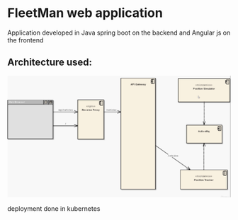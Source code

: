 # FleetMan web application

Application developed in Java spring boot on the backend and Angular js on the frontend

## Architecture used:

![architecture diagram one](assests/architecture_diagram_one.png)

deployment done in kubernetes
